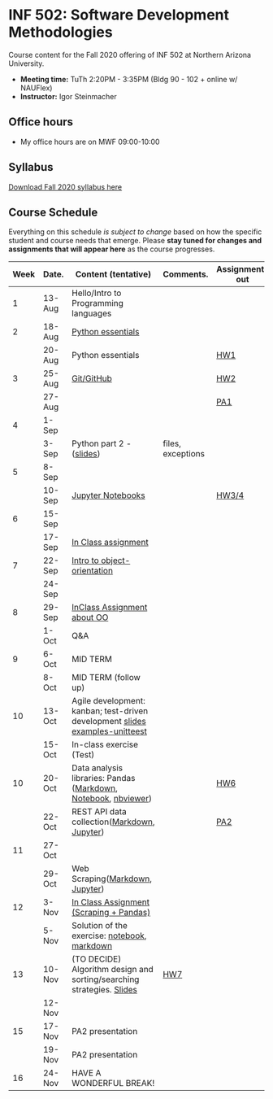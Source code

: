 # INF 502: Software Development Methodologies

Course content for the Fall 2020 offering of INF 502 at Northern Arizona University.

* **Meeting time:** TuTh 2:20PM - 3:35PM (Bldg 90 - 102 + online w/ NAUFlex)
* **Instructor:** Igor Steinmacher

## Office hours
* My office hours are on MWF 09:00-10:00

## Syllabus

[Download Fall 2020 syllabus here](documents/INF502_Syllabus_Steinmacher.pdf)

## Course Schedule
Everything on this schedule *is subject to change* based on how the specific student and course needs that emerge. Please **stay tuned for changes and assignments that will appear here** as the course progresses.

|Week|Date.   | Content (tentative)                                   | Comments.        | Assignments out          | Deadline |
|----|--------|-------------------------------------------------------|------------------|--------------------------|----------|
| 1  | 13-Aug | Hello/Intro to Programming languages                  |                  |                          |          |
| 2  | 18-Aug | [Python essentials](slides/Python_ready_set_go.pdf)   |                  |                          |          |
|    | 20-Aug |  Python essentials                                    |                  |[HW1](assignments/02_basicPython.md)||
| 3  | 25-Aug | [Git/GitHub](slides/lectureGit.pdf)                   |                  | [HW2](assignments/01_git.md)|       |
|    | 27-Aug |                                                       |                  | [PA1](assignments/pa01.md)  | HW1 |
| 4  |  1-Sep |                                                       |                  |                          |          |
|    |  3-Sep | Python part 2 - ([slides](slides/Python_class2.pdf))  | files, exceptions|                          | HW2      |
| 5  |  8-Sep |                                                       |                  |                          |  |
|    | 10-Sep | [Jupyter Notebooks](slides/Jupyter.md)                |                  |[HW3/4](assignments/03_dictionary_list.md)|    |
| 6  | 15-Sep |                                                       |                  |                          |          |
|    | 17-Sep | [In Class assignment](assignments/inClassSept10.md)   |                  |                          |          |
| 7  | 22-Sep | [Intro to object-orientation](notebooks/ObjectOrientation.ipynb) |       |                          |          |
|    | 24-Sep |                                                       |                  |                          | HW3/4    |
| 8  | 29-Sep | [InClass Assignment about OO](assignments/inClassSept29.md) |            |                          |          |
|    |  1-Oct | Q&A                                                   |                  |                          |   PA1    |
| 9  |  6-Oct | MID TERM                                              |                  |                          |          |
|    |  8-Oct | MID TERM (follow up)                                  |                  |                          |          |
| 10 | 13-Oct | Agile development: kanban; test-driven development [slides](slides/Agile.pdf) [examples-unitteest](examples/unittest.zip)|  |
|    | 15-Oct | In-class exercise (Test)                              |                  |                          |          |
| 10 | 20-Oct | Data analysis libraries: Pandas ([Markdown](notebooks/PandasKickoff/PandasKickoff.md), [Notebook](notebooks/PandasKickoff.ipynb), [nbviewer](https://nbviewer.jupyter.org/github/igorsteinmacher/INF502-Fall2019/blob/master/notebooks/PandasKickoff.ipynb)) |   |[HW6](assignments/HW6_pandas.md)|    |
|    | 22-Oct | REST API data collection([Markdown](notebooks/REST_APIs.md), [Jupyter](notebooks/REST_APIs.ipynb))||[PA2](assignments/PA2.md) ||
| 11 | 27-Oct |                                                       |                  |                         |           |
|    | 29-Oct | Web Scraping([Markdown](notebooks/BeautifulSoup.md), [Jupyter](notebooks/BeautifulSoup.ipynb))  || | HW6       |
| 12 |  3-Nov | [In Class Assignment (Scraping + Pandas)](assignments/inClassNov03.md)|  |                          |          |
|    |  5-Nov | Solution of the exercise: [notebook](assignments/Scraping_Pandas_inClass.ipynb), [markdown](assignments/Scraping_Pandas_inClass.md)| | | |
| 13 | 10-Nov | (TO DECIDE) Algorithm design and sorting/searching strategies. [Slides](slides/AlgorithmicStrategies.pdf) |[HW7](assignments/HW7.md)| |
|    | 12-Nov |                                                       |                  |                          |   HW7    |
| 15 | 17-Nov | PA2 presentation                                      |                  |                          |    PA2   |
|    | 19-Nov | PA2 presentation                                      |                  |                          |          |
| 16 | 24-Nov | HAVE A WONDERFUL BREAK!                               |                  |                          |          |
